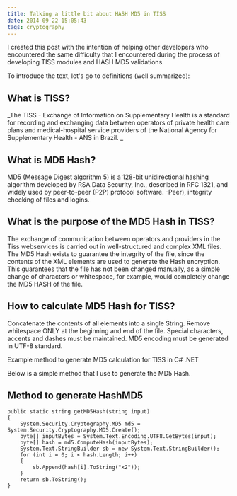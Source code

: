```yaml
---
title: Talking a little bit about HASH MD5 in TISS
date: 2014-09-22 15:05:43
tags: cryptography
---
```

I created this post with the intention of helping other developers who encountered the same difficulty that I encountered during the process of developing TISS modules and HASH MD5 validations.

<!--more-->


To introduce the text, let's go to definitions (well summarized):

## What is TISS?

_The TISS - Exchange of Information on Supplementary Health is a standard for recording and exchanging data between operators of private health care plans and medical-hospital service providers of the National Agency for Supplementary Health - ANS in Brazil.
_

## What is MD5 Hash?

MD5 (Message Digest algorithm 5) is a 128-bit unidirectional hashing algorithm developed by RSA Data Security, Inc., described in RFC 1321, and widely used by peer-to-peer (P2P) protocol software. -Peer), integrity checking of files and logins.

## What is the purpose of the MD5 Hash in TISS?

The exchange of communication between operators and providers in the Tiss webservices is carried out in well-structured and complex XML files. The MD5 Hash exists to guarantee the integrity of the file, since the contents of the XML elements are used to generate the Hash encryption. This guarantees that the file has not been changed manually, as a simple change of characters or whitespace, for example, would completely change the MD5 HASH of the file.

## How to calculate MD5 Hash for TISS?

Concatenate the contents of all elements into a single String.
Remove whitespace ONLY at the beginning and end of the file.
Special characters, accents and dashes must be maintained.
MD5 encoding must be generated in UTF-8 standard.

Example method to generate MD5 calculation for TISS in C# .NET

Below is a simple method that I use to generate the MD5 Hash.


## Method to generate HashMD5
```
public static string getMD5Hash(string input)
{
    System.Security.Cryptography.MD5 md5 = System.Security.Cryptography.MD5.Create();
    byte[] inputBytes = System.Text.Encoding.UTF8.GetBytes(input);
    byte[] hash = md5.ComputeHash(inputBytes);
    System.Text.StringBuilder sb = new System.Text.StringBuilder();
    for (int i = 0; i < hash.Length; i++)
    {
        sb.Append(hash[i].ToString("x2"));
    }
    return sb.ToString();
}
```